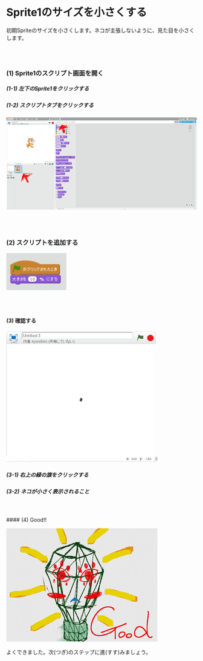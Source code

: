 # Sprite1のサイズを小さくする

初期Spriteのサイズを小さくします。ネコが主張しないように、見た目を小さくします。

<br>
<br>

### (1) Sprite1のスクリプト画面を開く
##### (1-1) 左下のSprite1をクリックする
##### (1-2) スクリプトタブをクリックする
![](b001.png)

<br>
<br>

### (2) スクリプトを追加する

![](bs001.png)

<br>
<br>

#### (3) 確認する

![](bc001.png)

##### (3-1) 右上の緑の旗をクリックする
##### (3-2) ネコが小さく表示されること


<br>
<br>
#### (4) Good!!


![](../good.png)

よくできました。次(つぎ)のステップに進(すす)みましょう。

